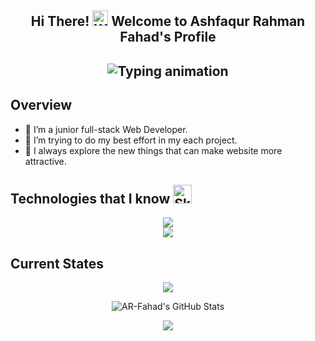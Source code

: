  <h2 align="center">
  Hi There! <img src="https://raw.githubusercontent.com/Tarikul-Islam-Anik/Animated-Fluent-Emojis/master/Emojis/Hand%20gestures/Waving%20Hand.png" alt="Waving Hand" width="25" height="25" />
  Welcome to Ashfaqur Rahman Fahad's Profile
  <h2>
   
<div align="center">
 <img src="https://readme-typing-svg.herokuapp.com/?font=Righteous&size=35&color=00F0FF&center=true&vCenter=true&width=800&height=70&duration=4000&pause=2000&lines=Junior+full-stack+web+developer;From+Bangladesh" alt="Typing animation" />
</div>
   
## Overview

- 🔭 I’m a junior full-stack Web Developer.
- 🤔 I’m trying to do my best effort in my each project.
- 👀 I always explore the new things that can make website more attractive.

## Technologies that I know <img src="https://user-images.githubusercontent.com/74038190/212284087-bbe7e430-757e-4901-90bf-4cd2ce3e1852.gif" alt="Skills" width="30" height="30" />

<div  align="center">
  <img src="https://skillicons.dev/icons?i=html,css,tailwind,react,js,mongodb,nodejs,git,firebase,express" />
  <br/>
  <img src="https://skillicons.dev/icons?i=ts,postgres,prisma,redux,c,cpp" />
</div>

## Current States

<p align="center">
<img src="http://github-profile-summary-cards.vercel.app/api/cards/profile-details?username=AR-Fahad&theme=dark" />
</p>
<p align="center">
<img src="https://github-readme-stats.vercel.app/api/top-langs/?username=AR-Fahad&theme=dark&show_icons=true&hide_border=true&layout=compact" alt="AR-Fahad's GitHub Stats" />
</p>
<p align="center">
<img src="http://github-profile-summary-cards.vercel.app/api/cards/productive-time?username=AR-Fahad&theme=dark&utcOffset=8" />
</p>
